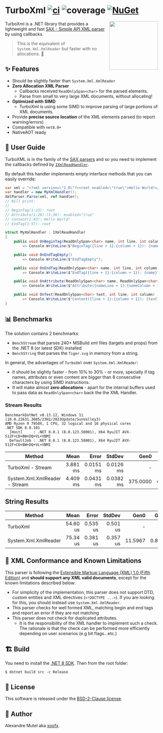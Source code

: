 # TurboXml [![ci](https://github.com/xoofx/TurboXml/actions/workflows/ci.yml/badge.svg)](https://github.com/xoofx/TurboXml/actions/workflows/ci.yml) ![coverage](https://gist.githubusercontent.com/xoofx/4b1dc8d0fa14dd6a3846e78e5f0eafae/raw/dotnet-releaser-coverage-badge-xoofx-TurboXml.svg) [![NuGet](https://img.shields.io/nuget/v/TurboXml.svg)](https://www.nuget.org/packages/TurboXml/)

<img align="right" width="160px" src="https://raw.githubusercontent.com/xoofx/TurboXml/main/img/TurboXml.png">

TurboXml is a .NET library that provides a lightweight and fast [SAX - Simple API XML parser](https://en.wikipedia.org/wiki/Simple_API_for_XML) by using callbacks.

> This is the equivalent of `System.Xml.XmlReader` but faster with no allocations. 🚀

## ✨ Features 

- Should be slightly faster than `System.Xml.XmlReader`
- **Zero Allocation XML Parser**
  - Callbacks received `ReadOnlySpan<char>` for the parsed elements.
  - Parse from small to very large XML documents, without allocating!
- **Optimized with SIMD**
  - TurboXml is using some SIMD to improve parsing of large portions of XML documents.
- Provide **precise source location** of the XML elements parsed (to report warning/errors)
- Compatible with `net8.0+`
- NativeAOT ready

## 📃 User Guide

TurboXML is in the family of the [SAX parsers](https://en.wikipedia.org/wiki/Simple_API_for_XML) and so you need to implement the callbacks defined by [`IXmlReadHandler`](https://github.com/xoofx/TurboXml/blob/main/src/TurboXml/IXmlReadHandler.cs).

By default this handler implements empty interface methods that you can easily override:

```c#
var xml = "<?xml version=\"1.0\"?><root enabled=\"true\">Hello World!</root>";
var handler = new MyXmlHandler();
XmlParser.Parse(xml, ref handler);
// Will print:
//
// BeginTag(1:23): root
// Attribute(1:28)-(1:36): enabled="true"
// Content(1:43): Hello World!
// EndTag(1:57): root

struct MyXmlHandler : IXmlReadHandler
{
    public void OnBeginTag(ReadOnlySpan<char> name, int line, int column)
        => Console.WriteLine($"BeginTag({line + 1}:{column + 1}): {name}");

    public void OnEndTagEmpty()
        => Console.WriteLine($"EndTagEmpty");

    public void OnEndTag(ReadOnlySpan<char> name, int line, int column)
        => Console.WriteLine($"EndTag({line + 1}:{column + 1}): {name}");

    public void OnAttribute(ReadOnlySpan<char> name, ReadOnlySpan<char> value, int nameLine, int nameColumn, int valueLine, int valueColumn)
        => Console.WriteLine($"Attribute({nameLine + 1}:{nameColumn + 1})-({valueLine + 1}:{valueColumn + 1}): {name}=\"{value}\"");

    public void OnText(ReadOnlySpan<char> text, int line, int column)
        => Console.WriteLine($"Content({line + 1}:{column + 1}): {text}");
}
```
## 📊 Benchmarks

The solution contains 2 benchmarks:

- `BenchStream` that parses 240+ MSBuild xml files (targets and props) from the .NET 8 (or latest SDK) installed
- `BenchString` that parses the `Tiger.svg` in memory from a string.

In general, the advantages of `TurboXml` over `System.Xml.XmlReader`:

- It should be slightly faster - from 10% to 30% - or more, specially if tag names, attributes or even content are bigger than 8 consecutive characters by using SIMD instructions.
- It will make almost **zero allocations** - apart for the internal buffers used to pass data as `ReadOnlySpan<char>` back the the XML Handler.

### Stream Results

```
BenchmarkDotNet v0.13.12, Windows 11 (10.0.22631.3085/23H2/2023Update/SunValley3)
AMD Ryzen 9 7950X, 1 CPU, 32 logical and 16 physical cores
.NET SDK 8.0.101
  [Host]     : .NET 8.0.1 (8.0.123.58001), X64 RyuJIT AVX-512F+CD+BW+DQ+VL+VBMI
  DefaultJob : .NET 8.0.1 (8.0.123.58001), X64 RyuJIT AVX-512F+CD+BW+DQ+VL+VBMI
```

| Method                          | Mean     | Error     | StdDev    | Gen0     | Gen1    | Allocated  |
|-------------------------------- |---------:|----------:|----------:|---------:|--------:|-----------:|
| TurboXml - Stream               | 3.881 ms | 0.0151 ms | 0.0126 ms |        - |       - |   13.18 KB |
| System.Xml.XmlReader - Stream   | 4.409 ms | 0.0431 ms | 0.0382 ms | 375.0000 | 46.8750 | 6248.56 KB |

## String Results

| Method               | Mean     | Error    | StdDev   | Gen0    | Gen1   | Allocated |
|--------------------- |---------:|---------:|---------:|--------:|-------:|----------:|
| TurboXml             | 54.60 us | 0.535 us | 0.501 us |       - |      - |         - |
| System.Xml.XmlReader | 75.34 us | 0.381 us | 0.357 us | 11.5967 | 0.8545 |  194384 B |

## 🚨 XML Conformance and Known Limitations 

This parser is following the [Extensible Markup Language (XML) 1.0 (Fifth Edition)](https://www.w3.org/TR/xml/) and **should support any XML valid documents**, except for the known limitations described below:

- For simplicity of the implementation, this parser does not support DTD, custom entities and XML directives (`<!DOCTYPE ...>`). If you are looking for this, you should instead use `System.Xml.XmlReader`.
- This parser checks for well formed XML, matching begin and end tags and report an error if they are not matching
- This parser does not check for duplicated attributes.
  - It is the responsibility of the XML handler to implement such a check. The rationale is that the check can be performed more efficiently depending on user scenarios (e.g bit flags...etc.)

## 🏗️ Build

You need to install the [.NET 8 SDK](https://dotnet.microsoft.com/download/dotnet/8.0). Then from the root folder:

```console
$ dotnet build src -c Release
```

## 🪪 License

This software is released under the [BSD-2-Clause license](https://opensource.org/licenses/BSD-2-Clause). 

## 🤗 Author

Alexandre Mutel aka [xoofx](https://xoofx.com).
